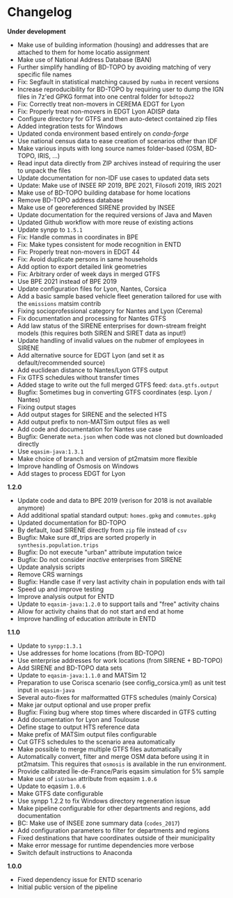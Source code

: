# Changelog

**Under development**

- Make use of building information (housing) and addresses that are attached to them for home locatio assignment
- Make use of National Address Database (BAN)
- Further simplify handling of BD-TOPO by avoiding matching of very specific file names
- Fix: Segfault in statistical matching caused by `numba` in recent versions
- Increase reproducibility for BD-TOPO by requiring user to dump the IGN files in 7z'ed GPKG format into one central folder for `bdtopo22`
- Fix: Correctly treat non-movers in CEREMA EDGT for Lyon
- Fix: Properly treat non-movers in EDGT Lyon ADISP data
- Configure directory for GTFS and then auto-detect contained zip files
- Added integration tests for Windows
- Updated conda environment based entirely on *conda-forge*
- Use national census data to ease creation of scenarios other than IDF
- Make various inputs with long source names folder-based (OSM, BD-TOPO, IRIS, ...)
- Read input data directly from ZIP archives instead of requiring the user to unpack the files
- Update documentation for non-IDF use cases to updated data sets
- Update: Make use of INSEE RP 2019, BPE 2021, Filosofi 2019, IRIS 2021
- Make use of BD-TOPO building database for home locations
- Remove BD-TOPO address database
- Make use of georeferenced SIRENE provided by INSEE
- Update documentation for the required versions of Java and Maven
- Updated Github workflow with more reuse of existing actions
- Update synpp to `1.5.1`
- Fix: Handle commas in coordinates in BPE
- Fix: Make types consistent for mode recognition in ENTD
- Fix: Properly treat non-movers in EDGT 44
- Fix: Avoid duplicate persons in same households
- Add option to export detailed link geometries
- Fix: Arbitrary order of week days in merged GTFS
- Use BPE 2021 instead of BPE 2019
- Update configuration files for Lyon, Nantes, Corsica
- Add a basic sample based vehicle fleet generation tailored for use with the `emissions` matsim contrib
- Fixing socioprofessional category for Nantes and Lyon (Cerema)
- Fix documentation and processing for Nantes GTFS
- Add law status of the SIRENE enterprises for down-stream freight models (this requires both SIREN and SIRET data as input!)
- Update handling of invalid values on the nubmer of employees in SIRENE
- Add alternative source for EDGT Lyon (and set it as default/recommended source)
- Add euclidean distance to Nantes/Lyon GTFS output
- Fix GTFS schedules without transfer times
- Added stage to write out the full merged GTFS feed: `data.gtfs.output`
- Bugfix: Sometimes bug in converting GTFS coordinates (esp. Lyon / Nantes)
- Fixing output stages
- Add output stages for SIRENE and the selected HTS
- Add output prefix to non-MATSim output files as well
- Add code and documentation for Nantes use case
- Bugfix: Generate `meta.json` when code was not cloned but downloaded directly
- Use `eqasim-java:1.3.1`
- Make choice of branch and version of pt2matsim more flexible
- Improve handling of Osmosis on Windows
- Add stages to process EDGT for Lyon

**1.2.0**

- Update code and data to BPE 2019 (verison for 2018 is not available anymore)
- Add additional spatial standard output: `homes.gpkg` and `commutes.gpkg`
- Updated documentation for BD-TOPO
- By default, load SIRENE directly from `zip` file instead of `csv`
- Bugfix: Make sure df_trips are sorted properly in `synthesis.population.trips`
- Bugfix: Do not execute "urban" attribute imputation twice
- Bugfix: Do not consider *inactive* enterprises from SIRENE
- Update analysis scripts
- Remove CRS warnings
- Bugfix: Handle case if very last activity chain in population ends with tail
- Speed up and improve testing
- Improve analysis output for ENTD
- Update to `eqasim-java:1.2.0` to support tails and "free" activity chains
- Allow for activity chains that do not start and end at home
- Improve handling of education attribute in ENTD

**1.1.0**

- Update to `synpp:1.3.1`
- Use addresses for home locations (from BD-TOPO)
- Use enterprise addresses for work locations (from SIRENE + BD-TOPO)
- Add SIRENE and BD-TOPO data sets
- Update to `eqasim-java:1.1.0` and MATSim 12
- Preparation to use Corisca scenario (see config_corsica.yml) as unit test input in `eqasim-java`
- Several auto-fixes for malformatted GTFS schedules (mainly Corsica)
- Make jar output optional and use proper prefix
- Bugfix: Fixing bug where stop times where discarded in GTFS cutting
- Add documentation for Lyon and Toulouse
- Define stage to output HTS reference data
- Make prefix of MATSim output files configurable
- Cut GTFS schedules to the scenario area automatically
- Make possible to merge multiple GTFS files automatically
- Automatically convert, filter and merge OSM data before using it in pt2matsim. This requires that `osmosis` is available in the run environment.
- Provide calibrated Île-de-France/Paris eqasim simulation for 5% sample
- Make use of `isUrban` attribute from eqasim `1.0.6`
- Update to eqasim `1.0.6`
- Make GTFS date configurable
- Use synpp 1.2.2 to fix Windows directory regeneration issue
- Make pipeline configurable for other departments and regions, add documentation
- BC: Make use of INSEE zone summary data (`codes_2017`)
- Add configuration parameters to filter for departments and regions
- Fixed destinations that have coordinates outside of their municipality
- Make error message for runtime dependencies more verbose
- Switch default instructions to Anaconda

**1.0.0**

- Fixed dependency issue for ENTD scenario
- Initial public version of the pipeline
